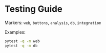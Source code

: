 # Testing Guide
Markers: `web`, `buttons`, `analysis`, `db`, `integration`

Examples:
```bash
pytest -q -m web
pytest -q -m db